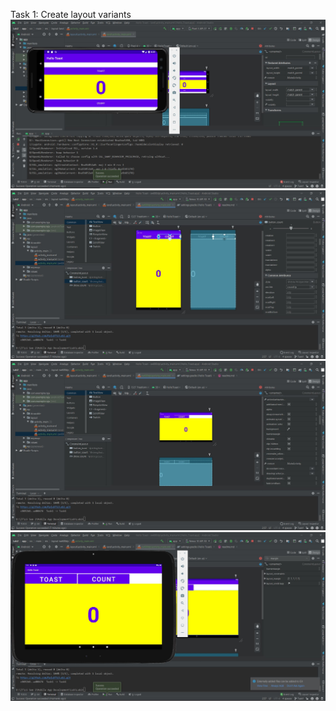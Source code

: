 Task 1: Create layout variants
!['Added xml for landscape mode'](./landescape_mode.JPG)
!['Design for tablet potrait'](./tablet_view.JPG)
!['Design for tablet in landscape mode'](./tablet_view_landscape.JPG)
!['Design for tablet in emulator'](./tablet_view_1.JPG)
